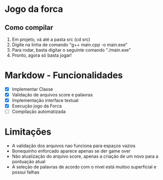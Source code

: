 
# Jogo da forca 
## Como compilar

1. Em projeto, vá até a pasta src (cd src)
2. Digite na linha de comando "g++ main.cpp -o main.exe"
3. Para rodar, basta digitar o seguinte comando "./main.exe"
4. Pronto, agora só basta jogar!







# Markdow - Funcionalidades
- [X] Implementar Classe
- [X] Validação de arquivos score e palavras
- [X] Implementação interface textual
- [X] Execução jogo da Forca
- [ ] Compilação automatizada

# Limitações

* A validação dos arquivos nao funciona para espaços vazios
* Bonequinho enforcado aparece apenas se der game over
* Não atualização do arquivo score, apenas a criação de um novo para a pontuação atual
* A seleção de palavras de acordo com o nível está muitoo superficial e possui falhas
